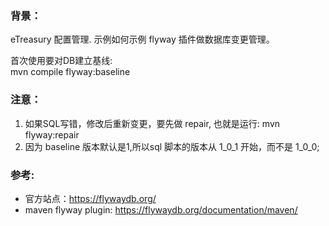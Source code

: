 ### 背景：
eTreasury 配置管理.
示例如何示例 flyway 插件做数据库变更管理。




首次使用要对DB建立基线:  
mvn compile flyway:baseline


### 注意：
1. 如果SQL写错，修改后重新变更，要先做 repair, 也就是运行: mvn flyway:repair
2. 因为 baseline 版本默认是1,所以sql 脚本的版本从 1_0_1 开始，而不是 1_0_0;


### 参考:
- 官方站点：https://flywaydb.org/
- maven flyway plugin:  https://flywaydb.org/documentation/maven/

